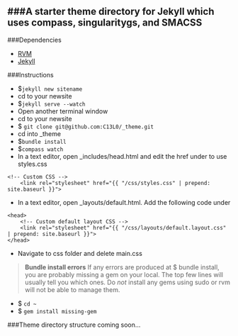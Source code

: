 ###A starter theme directory for Jekyll which uses compass, singularitygs, and SMACSS
---
###Dependencies

* [RVM](https://rvm.io/)
* [Jekyll](http://jekyllrb.com/docs/installation/)

###Instructions

* $`jekyll new sitename`
* cd to your newsite
* $`jekyll serve --watch`
* Open another terminal window
* cd to your newsite
* $ `git clone git@github.com:C13L0/_theme.git`
* cd into _theme
* $`bundle install`
* $`compass watch`
* In a text editor, open _includes/head.html and edit the href under <!-- Custom CSS --> to use styles.css
```
<!-- Custom CSS -->
    <link rel="stylesheet" href="{{ "/css/styles.css" | prepend: site.baseurl }}">
```
*  In a text editor, open _layouts/default.html. Add the following code under <!DOCTYPE html>

```
<head>
    <!-- Custom default layout CSS -->
    <link rel="stylesheet" href="{{ "/css/layouts/default.layout.css" | prepend: site.baseurl }}">
</head>
```
*  Navigate to css folder and delete main.css

>**Bundle install errors**
If any errors are produced at $ bundle install, you are probably missing a gem on your local. The top few lines will usually tell you which ones. Do *not* install any gems using sudo or rvm will not be able to manage them.
* $ `cd ~`
* $ `gem install missing-gem`


###Theme directory structure
coming soon...
